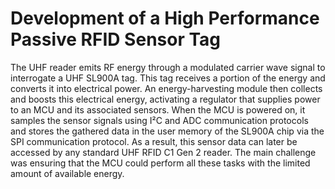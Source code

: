# Development of a High Performance Passive RFID Sensor Tag

The UHF reader emits RF energy through a modulated carrier wave signal to interrogate a UHF SL900A tag. This tag receives a portion of the energy and converts it into electrical power. An energy-harvesting module then collects and boosts this electrical energy, activating a regulator that supplies power to an MCU and its associated sensors. When the MCU is powered on, it samples the sensor signals using I²C and ADC communication protocols and stores the gathered data in the user memory of the SL900A chip via the SPI communication protocol. As a result, this sensor data can later be accessed by any standard UHF RFID C1 Gen 2 reader. The main challenge was ensuring that the MCU could perform all these tasks with the limited amount of available energy.
